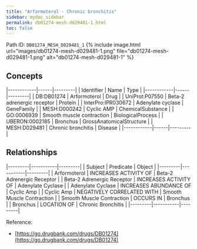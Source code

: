 ```yaml
---
title: "Arformoterol - Chronic bronchitis"
sidebar: mydoc_sidebar
permalink: db01274-mesh-d029481-1.html
toc: false 
---
```



Path ID: `DB01274_MESH_D029481_1`
{% include image.html url="images/db01274-mesh-d029481-1.png" file="db01274-mesh-d029481-1.png" alt="db01274-mesh-d029481-1" %}

## Concepts

|------------|------|---------|
| Identifier | Name | Type    |
|------------|------|---------|
| DB:DB01274 | Arformoterol | Drug |
| UniProt:P07550 | Beta-2 adrenergic receptor | Protein |
| InterPro:IPR030672 | Adenylate cyclase | GeneFamily |
| MESH:D000242 | Cyclic AMP | ChemicalSubstance |
| GO:0006939 | Smooth muscle contraction | BiologicalProcess |
| UBERON:0002185 | Bronchus | GrossAnatomicalStructure |
| MESH:D029481 | Chronic bronchitis | Disease |
|------------|------|---------|

## Relationships

|---------|-----------|---------|
| Subject | Predicate | Object  |
|---------|-----------|---------|
| Arformoterol | INCREASES ACTIVITY OF | Beta-2 Adrenergic Receptor |
| Beta-2 Adrenergic Receptor | INCREASES ACTIVITY OF | Adenylate Cyclase |
| Adenylate Cyclase | INCREASES ABUNDANCE OF | Cyclic Amp |
| Cyclic Amp | NEGATIVELY CORRELATED WITH | Smooth Muscle Contraction |
| Smooth Muscle Contraction | OCCURS IN | Bronchus |
| Bronchus | LOCATION OF | Chronic Bronchitis |
|---------|-----------|---------|

Reference: 
  - [https://go.drugbank.com/drugs/DB01274](https://go.drugbank.com/drugs/DB01274)
